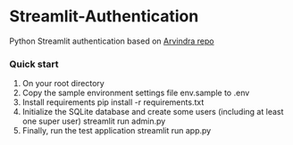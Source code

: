 # Streamlit-Authentication
 Python Streamlit authentication based on [Arvindra repo](https://github.com/asehmi/auth-simple-for-streamlit)

### Quick start
1. On your root directory
2. Copy the sample environment settings file env.sample to .env
3. Install requirements
pip install -r requirements.txt
4. Initialize the SQLite database and create some users (including at least one super user)
streamlit run admin.py
5. Finally, run the test application
streamlit run app.py